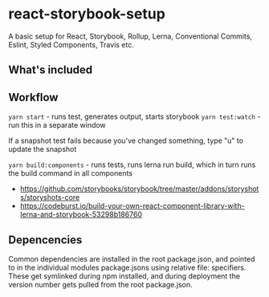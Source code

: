 # react-storybook-setup
A basic setup for React, Storybook, Rollup, Lerna, Conventional Commits, Eslint, Styled Components, Travis etc.

What's included
---------------

Workflow
--------

`yarn start` - runs test, generates output, starts storybook
`yarn test:watch` - run this in a separate window

If a snapshot test fails because you've changed something, type "u" to update the snapshot

`yarn build:components` - runs tests, runs lerna run build, which in turn runs the build command in all components


- https://github.com/storybooks/storybook/tree/master/addons/storyshots/storyshots-core
- https://codeburst.io/build-your-own-react-component-library-with-lerna-and-storybook-53298b186760

Depencencies
------------

Common dependencies are installed in the root package.json, and pointed to in the individual modules package.jsons using relative file: specifiers. These get symlinked during npm installed, and during deployment the version number gets pulled from the root package.json.